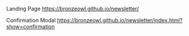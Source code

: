 Landing Page
https://bronzeowl.github.io/newsletter/

Confirmation Modal
https://bronzeowl.github.io/newsletter/index.html?show=confirmation
